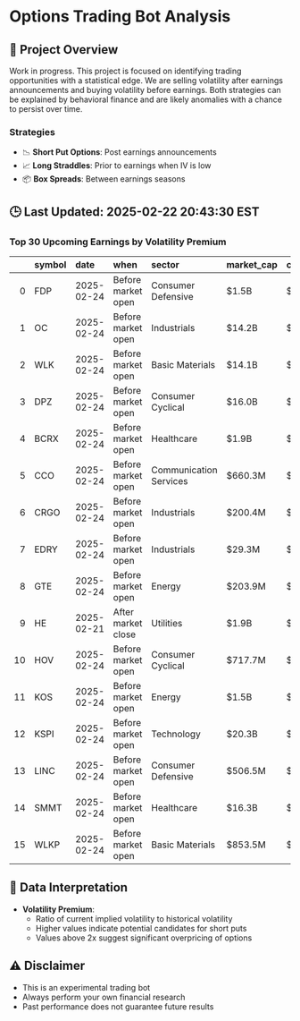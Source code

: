 # Options Trading Bot Analysis

## 🚀 Project Overview
Work in progress. This project is focused on identifying trading opportunities with a statistical edge.
We are selling volatility after earnings announcements and buying volatility before earnings.
Both strategies can be explained by behavioral finance and are likely anomalies with a chance to persist over time.

### Strategies
- 📉 **Short Put Options**: Post earnings announcements
- 📈 **Long Straddles**: Prior to earnings when IV is low
- 📦 **Box Spreads**: Between earnings seasons

## 🕒 Last Updated: 2025-02-22 20:43:30 EST

### Top 30 Upcoming Earnings by Volatility Premium

|    | symbol   | date       | when               | sector                 | market_cap   | close   | hv_current   | iv_current   | vol_premium   |
|---:|:---------|:-----------|:-------------------|:-----------------------|:-------------|:--------|:-------------|:-------------|:--------------|
|  0 | FDP      | 2025-02-24 | Before market open | Consumer Defensive     | $1.5B        | $30.61  | 18.88%       | 45.77%       | 2.42x         |
|  1 | OC       | 2025-02-24 | Before market open | Industrials            | $14.2B       | $172.10 | 28.55%       | 42.35%       | 1.48x         |
|  2 | WLK      | 2025-02-24 | Before market open | Basic Materials        | $14.1B       | $111.40 | 24.92%       | 35.59%       | 1.43x         |
|  3 | DPZ      | 2025-02-24 | Before market open | Consumer Cyclical      | $16.0B       | $471.76 | 29.43%       | 39.85%       | 1.35x         |
|  4 | BCRX     | 2025-02-24 | Before market open | Healthcare             | $1.9B        | $9.39   | nan%         | nan%         | nanx          |
|  5 | CCO      | 2025-02-24 | Before market open | Communication Services | $660.3M      | $1.40   | nan%         | nan%         | nanx          |
|  6 | CRGO     | 2025-02-24 | Before market open | Industrials            | $200.4M      | $4.10   | nan%         | nan%         | nanx          |
|  7 | EDRY     | 2025-02-24 | Before market open | Industrials            | $29.3M       | $10.79  | nan%         | nan%         | nanx          |
|  8 | GTE      | 2025-02-24 | Before market open | Energy                 | $203.9M      | $5.89   | nan%         | nan%         | nanx          |
|  9 | HE       | 2025-02-21 | After market close | Utilities              | $1.9B        | $10.97  | nan%         | nan%         | nanx          |
| 10 | HOV      | 2025-02-24 | Before market open | Consumer Cyclical      | $717.7M      | $126.96 | nan%         | nan%         | nanx          |
| 11 | KOS      | 2025-02-24 | Before market open | Energy                 | $1.5B        | $3.35   | nan%         | nan%         | nanx          |
| 12 | KSPI     | 2025-02-24 | Before market open | Technology             | $20.3B       | $104.00 | nan%         | nan%         | nanx          |
| 13 | LINC     | 2025-02-24 | Before market open | Consumer Defensive     | $506.5M      | $17.63  | nan%         | nan%         | nanx          |
| 14 | SMMT     | 2025-02-24 | Before market open | Healthcare             | $16.3B       | $23.06  | nan%         | nan%         | nanx          |
| 15 | WLKP     | 2025-02-24 | Before market open | Basic Materials        | $853.5M      | $24.14  | nan%         | nan%         | nanx          |

## 📝 Data Interpretation

- **Volatility Premium**: 
  - Ratio of current implied volatility to historical volatility
  - Higher values indicate potential candidates for short puts
  - Values above 2x suggest significant overpricing of options

## ⚠️ Disclaimer
- This is an experimental trading bot
- Always perform your own financial research
- Past performance does not guarantee future results
